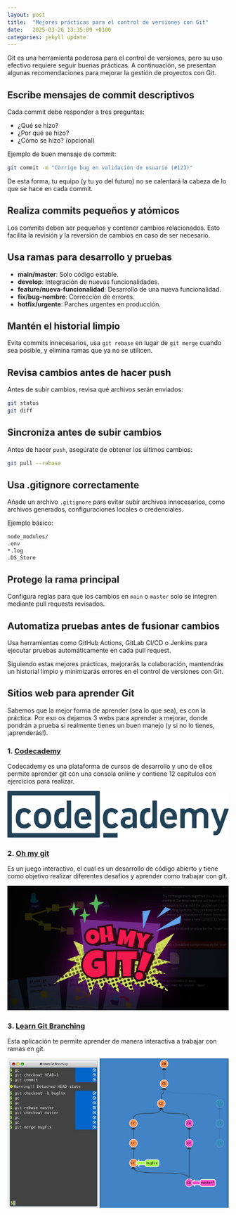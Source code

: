 ```yaml
---
layout: post
title:  "Mejores prácticas para el control de versiones con Git"
date:   2025-03-26 13:35:09 +0100
categories: jekyll update
---
```


Git es una herramienta poderosa para el control de versiones, pero su uso efectivo requiere seguir buenas prácticas. A continuación, se presentan algunas recomendaciones para mejorar la gestión de proyectos con Git.

## Escribe mensajes de commit descriptivos
Cada commit debe responder a tres preguntas:
- ¿Qué se hizo?
- ¿Por qué se hizo?
- ¿Cómo se hizo? (opcional)

Ejemplo de buen mensaje de commit:
```sh
git commit -m "Corrige bug en validación de usuario (#123)"
```

De esta forma, tu equipo (y tu yo del futuro) no se calentará la cabeza de lo que se hace en cada commit.

## Realiza commits pequeños y atómicos
Los commits deben ser pequeños y contener cambios relacionados. Esto facilita la revisión y la reversión de cambios en caso de ser necesario.

## Usa ramas para desarrollo y pruebas
- **main/master**: Solo código estable.
- **develop**: Integración de nuevas funcionalidades.
- **feature/nueva-funcionalidad**: Desarrollo de una nueva funcionalidad.
- **fix/bug-nombre**: Corrección de errores.
- **hotfix/urgente**: Parches urgentes en producción.

## Mantén el historial limpio
Evita commits innecesarios, usa `git rebase` en lugar de `git merge` cuando sea posible, y elimina ramas que ya no se utilicen.

## Revisa cambios antes de hacer push
Antes de subir cambios, revisa qué archivos serán enviados:
```sh
git status
git diff
```

## Sincroniza antes de subir cambios
Antes de hacer `push`, asegúrate de obtener los últimos cambios:
```sh
git pull --rebase
```

## Usa .gitignore correctamente
Añade un archivo `.gitignore` para evitar subir archivos innecesarios, como archivos generados, configuraciones locales o credenciales.

Ejemplo básico:
```
node_modules/
.env
*.log
.DS_Store
```

## Protege la rama principal
Configura reglas para que los cambios en `main` o `master` solo se integren mediante pull requests revisados.

## Automatiza pruebas antes de fusionar cambios
Usa herramientas como GitHub Actions, GitLab CI/CD o Jenkins para ejecutar pruebas automáticamente en cada pull request.

Siguiendo estas mejores prácticas, mejorarás la colaboración, mantendrás un historial limpio y minimizarás errores en el control de versiones con Git.

## Sitios web para aprender Git

Sabemos que la mejor forma de aprender (sea lo que sea), es con la práctica. Por eso os dejamos 3 webs para aprender a mejorar, donde pondrán a prueba si realmente tienes un buen manejo (y si no lo tienes, ¡aprenderás!).

### 1. [Codecademy][codecademy]

Codecademy es una plataforma de cursos de desarrollo y uno de ellos permite aprender git con una consola online y contiene 12 capítulos con ejercicios para realizar.

![imagenCodecademi](/assets/codeAcademy.png)


### 2. [Oh my git][ohMyGit]

Es un juego interactivo, el cual es un desarrollo de código abierto y tiene como objetivo realizar diferentes desafios y aprender como trabajar con git.

![imagenohmygit](/assets/ohmygit.png)

### 3. [Learn Git Branching][learnGitBranching]

Esta aplicación te permite aprender de manera interactiva a trabajar con ramas en git.

![imagenlearning](/assets/learning.jpg)


[codecademy]: https://www.codecademy.com/learn/learn-git
[ohMyGit]: https://ohmygit.org/
[learnGitBranching]: https://learngitbranching.js.org/?locale=es_AR


